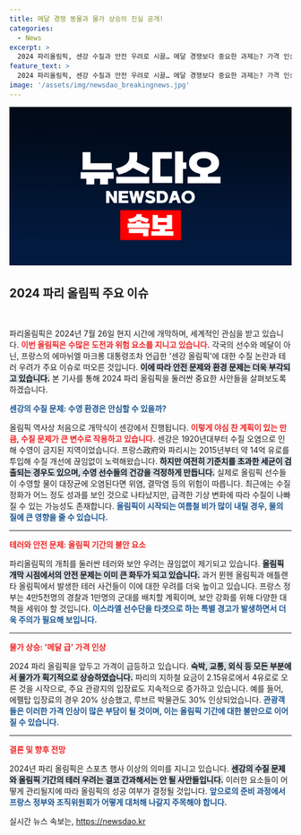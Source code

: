 ```yaml
---
title: 메달 경쟁 똥물과 물가 상승의 진실 공개!
categories:
  - News
excerpt: >
  2024 파리올림픽, 센강 수질과 안전 우려로 시끌… 메달 경쟁보다 중요한 과제는? 가격 인상에 비극적 재앙 우려도! 올림픽의 역사적 논란이 다가온다. 클릭하고 더 알아보세요!
feature_text: >
  2024 파리올림픽, 센강 수질과 안전 우려로 시끌… 메달 경쟁보다 중요한 과제는? 가격 인상에 비극적 재앙 우려도! 올림픽의 역사적 논란이 다가온다. 클릭하고 더 알아보세요!
image: '/assets/img/newsdao_breakingnews.jpg'
---
```


<p><img src="/assets/img/newsdao_breakingnews.jpg" alt="pcversion 속보" /></p>

<h2 data-ke-size="size26">2024 파리 올림픽 주요 이슈</h2>

<p data-ke-size="size16">&nbsp;</p>

<p>파리올림픽은 2024년 7월 26일 현지 시간에 개막하며, 세계적인 관심을 받고 있습니다. <b><span style="color: #ee2323;">이번 올림픽은 수많은 도전과 위험 요소를 지니고 있습니다.</span></b> 각국의 선수와 메달이 아닌, 프랑스의 에마뉘엘 마크롱 대통령조차 언급한 '센강 올림픽'에 대한 수질 논란과 테러 우려가 주요 이슈로 떠오른 것입니다. <b><span style="background-color: #21538527;"> 이에 따라 안전 문제와 환경 문제는 더욱 부각되고 있습니다.</span></b> 본 기사를 통해 2024 파리 올림픽을 둘러싼 중요한 사안들을 살펴보도록 하겠습니다.</p>

<p><b><span style="color: #1a5490;">센강의 수질 문제: 수영 환경은 안심할 수 있을까?</span></b></p>

<p>올림픽 역사상 처음으로 개막식이 센강에서 진행됩니다. <b><span style="color: #ee2323;">이렇게 야심 찬 계획이 있는 만큼, 수질 문제가 큰 변수로 작용하고 있습니다.</span></b> 센강은 1920년대부터 수질 오염으로 인해 수영이 금지된 지역이었습니다. 프랑스政府와 파리시는 2015년부터 약 14억 유로를 투입해 수질 개선에 끊임없이 노력해왔습니다. <b><span style="background-color: #21538527;">하지만 여전히 기준치를 초과한 세균이 검출되는 경우도 있으며, 수영 선수들의 건강을 걱정하게 만듭니다.</span></b> 실제로 올림픽 선수들이 수영할 물이 대장균에 오염된다면 위염, 결막염 등의 위험이 따릅니다. 최근에는 수질 정화가 어느 정도 성과를 보인 것으로 나타났지만, 급격한 기상 변화에 따라 수질이 나빠질 수 있는 가능성도 존재합니다. <b><span style="color: #1a5490;">올림픽이 시작되는 여름철 비가 많이 내릴 경우, 물의 질에 큰 영향을 줄 수 있습니다.</span></b></p>

<hr>

<p><b><span style="color: #ee2323;">테러와 안전 문제: 올림픽 기간의 불안 요소</span></b></p>

<p>파리올림픽의 개최를 둘러싼 테러와 보안 우려는 끊임없이 제기되고 있습니다. <b><span style="background-color: #21538527;">올림픽 개막 시점에서의 안전 문제는 이미 큰 화두가 되고 있습니다.</span></b> 과거 뮌헨 올림픽과 애틀랜타 올림픽에서 발생한 테러 사건들이 이에 대한 우려를 더욱 높이고 있습니다. 프랑스 정부는 4만5천명의 경찰과 1만명의 군대를 배치할 계획이며, 보안 강화를 위해 다양한 대책을 세워야 할 것입니다. <b><span style="color: #1a5490;">이스라엘 선수단을 타겟으로 하는 특별 경고가 발생하면서 더욱 주의가 필요해 보입니다.</span></b> </p>

<hr>

<p><b><span style="color: #ee2323;">물가 상승: '메달 급' 가격 인상</span></b></p>

<p>2024 파리 올림픽을 앞두고 가격이 급등하고 있습니다. <b><span style="background-color: #21538527;">숙박, 교통, 외식 등 모든 부분에서 물가가 획기적으로 상승하였습니다.</span></b> 파리의 지하철 요금이 2.15유로에서 4유로로 오른 것을 시작으로, 주요 관광지의 입장료도 지속적으로 증가하고 있습니다. 예를 들어, 에펠탑 입장료의 경우 20% 상승했고, 루브르 박물관도 30% 인상되었습니다. <b><span style="color: #1a5490;">관광객들은 이러한 가격 인상이 많은 부담이 될 것이며, 이는 올림픽 기간에 대한 불만으로 이어질 수 있습니다.</span></b></p>

<hr>

<p><b><span style="color: #ee2323;">결론 및 향후 전망</span></b></p>

<p>2024년 파리 올림픽은 스포츠 행사 이상의 의미를 지니고 있습니다. <b><span style="background-color: #21538527;">센강의 수질 문제와 올림픽 기간의 테러 우려는 결코 간과해서는 안 될 사안들입니다.</span></b> 이러한 요소들이 어떻게 관리될지에 따라 올림픽의 성공 여부가 결정될 것입니다. <b><span style="color: #1a5490;">앞으로의 준비 과정에서 프랑스 정부와 조직위원회가 어떻게 대처해 나갈지 주목해야 합니다.</span></b></p>
실시간 뉴스 속보는, <a href="https://newsdao.kr" rel="dofollow">https://newsdao.kr</a>


